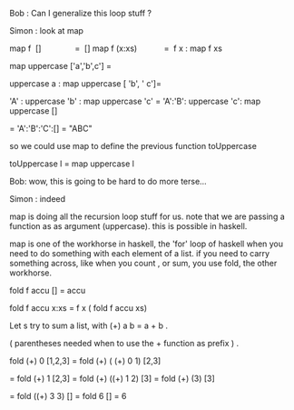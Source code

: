 Bob : Can I generalize this loop stuff ?

Simon : look at map

map f  []               =  [] map f (x:xs)            =  f x : map f xs

map uppercase ['a','b',c'] = 

uppercase a : map uppercase [ 'b', ' c']= 

'A' : uppercase 'b' : map uppercase 'c' = 'A':'B': uppercase 'c': map uppercase []

= 'A':'B':'C':[] = "ABC"

so we could use map to define the previous function toUppercase

toUppercase l = map uppercase l

Bob: wow, this is going to be hard to do more terse…

Simon : indeed

map is doing all the recursion loop stuff for us. note that we are passing a function as as argument (uppercase). this is possible in haskell.

map is one of the workhorse in haskell, the 'for' loop of haskell when you need to do something with each element of a list. if you need to carry something across, like when you count , or sum, you use fold, the other workhorse.

fold f accu [] = accu

fold f accu x:xs = f x ( fold f accu xs) 

Let s try to sum a list, with (+) a b = a + b .  

( parentheses needed when to use the + function as prefix ) .

fold (+)  0 [1,2,3] =  fold (+) ( (+) 0 1) 	 [2,3]

= fold (+) 1 [2,3] = fold (+) ((+) 1  2) [3] = fold (+) (3) [3] 

= fold ((+) 3 3) [] = fold 6 [] = 6